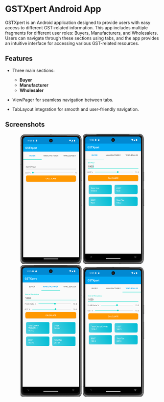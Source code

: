 # GSTXpert Android App

GSTXpert is an Android application designed to provide users with easy access to different GST-related information. This app includes multiple fragments for different user roles: Buyers, Manufacturers, and Wholesalers. Users can navigate through these sections using tabs, and the app provides an intuitive interface for accessing various GST-related resources.

## Features

- Three main sections:
    - **Buyer**
    - **Manufacturer**
    - **Wholesaler**

- ViewPager for seamless navigation between tabs.
- TabLayout integration for smooth and user-friendly navigation.

## Screenshots
<p align="center">
  <img src="screenshots/img1.png" width="200" />
  <img src="screenshots/img2.png" width="200" />
  <img src="screenshots/img3.png" width="200" />
  <img src="screenshots/img4.png" width="200" />
</p>
